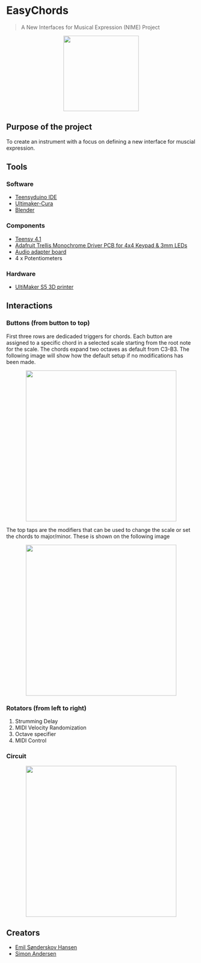 # EasyChords
> A New Interfaces for Musical Expression (NIME) Project

<p align="center">
  <img width="200" heigh="150" src="https://github.com/ThaDuyx/NIME-Mini-Project/blob/main/Assets/NIME.jpeg?raw=true" />
</p>

## Purpose of the project
To create an instrument with a focus on defining a new interface for muscial expression. 

## Tools
### Software
- [Teensyduino IDE](https://www.pjrc.com/teensy/teensyduino.html)
- [Ultimaker-Cura](https://ultimaker.com/software/ultimaker-cura)
- [Blender](https://www.blender.org/download/)
### Components
- [Teensy 4.1](https://www.pjrc.com/store/teensy41.html)
- [Adafruit Trellis Monochrome Driver PCB for 4x4 Keypad & 3mm LEDs](https://www.adafruit.com/product/1616)
- [Audio adapter board](https://www.pjrc.com/store/teensy3_audio.html)
- 4 x Potentiometers
### Hardware
- [UltiMaker S5 3D printer](https://ultimaker.com/3d-printers/ultimaker-s5)

## Interactions
### Buttons (from button to top)
First three rows are dedicaded triggers for chords. Each button are assigned to a specific chord in a selected scale starting from the root note for the scale. The chords expand two octaves as default from C3-B3. The following image will show how the default setup if no modifications has been made.

<p align="center">
  <img width="400" heigh="350" src="https://github.com/ThaDuyx/NIME-Mini-Project/blob/main/Assets/padDescription.png?raw=true"/>
</p>

The top taps are the modifiers that can be used to change the scale or set the chords to major/minor. These is shown on the following image

<p align="center">
  <img width="400" heigh="350" src="https://github.com/ThaDuyx/NIME-Mini-Project/blob/main/Assets/topPads.png?raw=true"/>
</p>

### Rotators (from left to right)
1. Strumming Delay
2. MIDI Velocity Randomization
3. Octave specifier
4. MIDI Control

### Circuit
<p align="center">
  <img width="400" heigh="350" src="https://github.com/ThaDuyx/NIME-Mini-Project/blob/main/Assets/Curcuit.png?raw=true"/>
</p>

## Creators
- [Emil Sønderskov Hansen](https://github.com/esha1995)
- [Simon Andersen](https://github.com/ThaDuyx)
